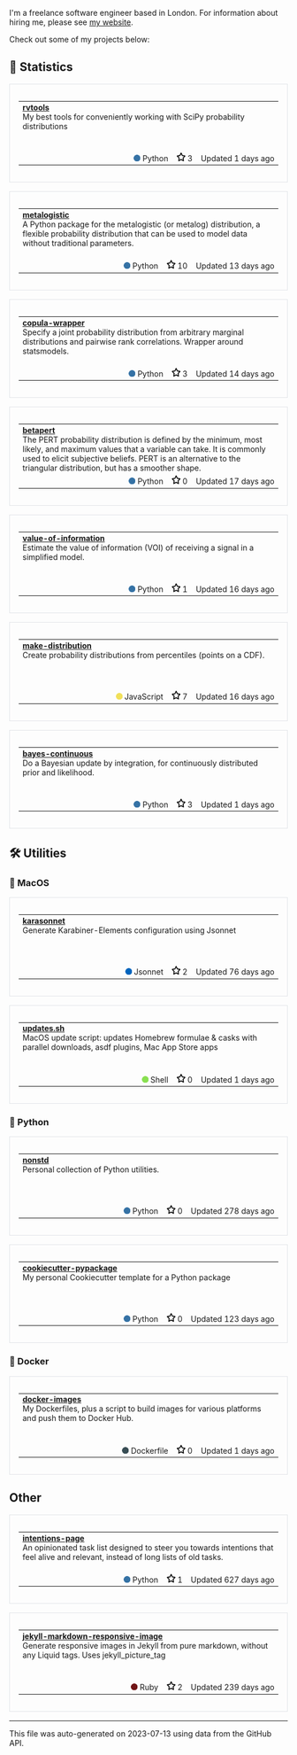 I'm a freelance software engineer based in London. For information about hiring me, please see [my website](https://tadamcz.com/hire-me/).

Check out some of my projects below:
<h2>🎲 Statistics</h2>
<div style="border: 1px solid #e1e4e8; padding: 16px; margin: 16px 0;">
<table style="width: 100%;">
<tr>
<td>
<strong>
<a href='https://github.com/tadamcz/rvtools'>rvtools</a>
</strong>
<p style="margin: 0; font-size: 14px;">My best tools for conveniently working with SciPy probability distributions&nbsp; &nbsp; &nbsp; &nbsp; &nbsp; &nbsp; &nbsp; &nbsp; &nbsp; &nbsp; &nbsp; &nbsp; &nbsp; &nbsp; &nbsp; &nbsp; &nbsp; &nbsp; &nbsp; &nbsp; &nbsp; &nbsp; &nbsp; &nbsp; &nbsp; &nbsp; &nbsp; &nbsp; &nbsp; &nbsp; &nbsp; &nbsp; &nbsp; &nbsp; &nbsp; &nbsp; &nbsp; &nbsp; &nbsp; &nbsp; &nbsp; &nbsp; &nbsp; &nbsp; &nbsp; &nbsp; &nbsp; &nbsp; &nbsp; &nbsp; &nbsp; &nbsp; &nbsp; &nbsp; &nbsp; &nbsp; &nbsp; &nbsp; &nbsp; &nbsp; &nbsp; &nbsp; &nbsp; &nbsp; &nbsp; &nbsp; &nbsp; &nbsp; &nbsp; &nbsp; &nbsp; &nbsp; &nbsp; &nbsp; &nbsp; &nbsp; &nbsp; &nbsp; &nbsp; &nbsp; &nbsp; &nbsp; &nbsp; &nbsp; &nbsp; &nbsp; &nbsp; &nbsp; &nbsp; &nbsp; &nbsp; &nbsp; &nbsp; &nbsp; &nbsp; &nbsp; &nbsp; &nbsp; &nbsp; &nbsp; &nbsp; &nbsp; &nbsp; &nbsp; &nbsp; &nbsp; &nbsp; &nbsp; &nbsp; &nbsp; &nbsp; &nbsp; &nbsp; &nbsp; &nbsp; &nbsp; &nbsp; &nbsp; &nbsp; &nbsp; &nbsp; &nbsp; &nbsp; &nbsp; &nbsp; </p>
</td>
</tr>
<tr>
<td style="text-align: right;">
<img src="img/python.png" alt="" width="12" height="12">
Python &nbsp;&nbsp;
<img src="img/star.png" alt="" width="16" height="16"> 3 &nbsp;&nbsp;
Updated 1 days ago
</td>
</tr>
</table>
</div>

<div style="border: 1px solid #e1e4e8; padding: 16px; margin: 16px 0;">
<table style="width: 100%;">
<tr>
<td>
<strong>
<a href='https://github.com/tadamcz/metalogistic'>metalogistic</a>
</strong>
<p style="margin: 0; font-size: 14px;">A Python package for the metalogistic (or metalog) distribution, a flexible probability distribution that can be used to model data without traditional parameters.&nbsp; &nbsp; &nbsp; &nbsp; &nbsp; &nbsp; &nbsp; &nbsp; &nbsp; &nbsp; &nbsp; &nbsp; &nbsp; &nbsp; &nbsp; &nbsp; &nbsp; &nbsp; &nbsp; &nbsp; &nbsp; &nbsp; &nbsp; &nbsp; &nbsp; &nbsp; &nbsp; &nbsp; &nbsp; &nbsp; &nbsp; &nbsp; &nbsp; &nbsp; &nbsp; &nbsp; &nbsp; </p>
</td>
</tr>
<tr>
<td style="text-align: right;">
<img src="img/python.png" alt="" width="12" height="12">
Python &nbsp;&nbsp;
<img src="img/star.png" alt="" width="16" height="16"> 10 &nbsp;&nbsp;
Updated 13 days ago
</td>
</tr>
</table>
</div>

<div style="border: 1px solid #e1e4e8; padding: 16px; margin: 16px 0;">
<table style="width: 100%;">
<tr>
<td>
<strong>
<a href='https://github.com/tadamcz/copula-wrapper'>copula-wrapper</a>
</strong>
<p style="margin: 0; font-size: 14px;">Specify a joint probability distribution from arbitrary marginal distributions and pairwise rank correlations. Wrapper around statsmodels.&nbsp; &nbsp; &nbsp; &nbsp; &nbsp; &nbsp; &nbsp; &nbsp; &nbsp; &nbsp; &nbsp; &nbsp; &nbsp; &nbsp; &nbsp; &nbsp; &nbsp; &nbsp; &nbsp; &nbsp; &nbsp; &nbsp; &nbsp; &nbsp; &nbsp; &nbsp; &nbsp; &nbsp; &nbsp; &nbsp; &nbsp; &nbsp; &nbsp; &nbsp; &nbsp; &nbsp; &nbsp; &nbsp; &nbsp; &nbsp; &nbsp; &nbsp; &nbsp; &nbsp; &nbsp; &nbsp; &nbsp; &nbsp; &nbsp; &nbsp; &nbsp; &nbsp; &nbsp; &nbsp; &nbsp; &nbsp; &nbsp; &nbsp; &nbsp; &nbsp; &nbsp; &nbsp; </p>
</td>
</tr>
<tr>
<td style="text-align: right;">
<img src="img/python.png" alt="" width="12" height="12">
Python &nbsp;&nbsp;
<img src="img/star.png" alt="" width="16" height="16"> 3 &nbsp;&nbsp;
Updated 14 days ago
</td>
</tr>
</table>
</div>

<div style="border: 1px solid #e1e4e8; padding: 16px; margin: 16px 0;">
<table style="width: 100%;">
<tr>
<td>
<strong>
<a href='https://github.com/tadamcz/betapert'>betapert</a>
</strong>
<p style="margin: 0; font-size: 14px;">The PERT probability distribution is defined by the minimum, most likely, and maximum values that a variable can take.  It is commonly used to elicit subjective beliefs.  PERT is an alternative to the triangular distribution, but has a smoother shape. </p>
</td>
</tr>
<tr>
<td style="text-align: right;">
<img src="img/python.png" alt="" width="12" height="12">
Python &nbsp;&nbsp;
<img src="img/star.png" alt="" width="16" height="16"> 0 &nbsp;&nbsp;
Updated 17 days ago
</td>
</tr>
</table>
</div>

<div style="border: 1px solid #e1e4e8; padding: 16px; margin: 16px 0;">
<table style="width: 100%;">
<tr>
<td>
<strong>
<a href='https://github.com/tadamcz/value-of-information'>value-of-information</a>
</strong>
<p style="margin: 0; font-size: 14px;">Estimate the value of information (VOI) of receiving a signal in a simplified model.&nbsp; &nbsp; &nbsp; &nbsp; &nbsp; &nbsp; &nbsp; &nbsp; &nbsp; &nbsp; &nbsp; &nbsp; &nbsp; &nbsp; &nbsp; &nbsp; &nbsp; &nbsp; &nbsp; &nbsp; &nbsp; &nbsp; &nbsp; &nbsp; &nbsp; &nbsp; &nbsp; &nbsp; &nbsp; &nbsp; &nbsp; &nbsp; &nbsp; &nbsp; &nbsp; &nbsp; &nbsp; &nbsp; &nbsp; &nbsp; &nbsp; &nbsp; &nbsp; &nbsp; &nbsp; &nbsp; &nbsp; &nbsp; &nbsp; &nbsp; &nbsp; &nbsp; &nbsp; &nbsp; &nbsp; &nbsp; &nbsp; &nbsp; &nbsp; &nbsp; &nbsp; &nbsp; &nbsp; &nbsp; &nbsp; &nbsp; &nbsp; &nbsp; &nbsp; &nbsp; &nbsp; &nbsp; &nbsp; &nbsp; &nbsp; &nbsp; &nbsp; &nbsp; &nbsp; &nbsp; &nbsp; &nbsp; &nbsp; &nbsp; &nbsp; &nbsp; &nbsp; &nbsp; &nbsp; &nbsp; &nbsp; &nbsp; &nbsp; &nbsp; &nbsp; &nbsp; &nbsp; &nbsp; &nbsp; &nbsp; &nbsp; &nbsp; &nbsp; &nbsp; &nbsp; &nbsp; &nbsp; &nbsp; &nbsp; &nbsp; &nbsp; &nbsp; &nbsp; &nbsp; &nbsp; &nbsp; </p>
</td>
</tr>
<tr>
<td style="text-align: right;">
<img src="img/python.png" alt="" width="12" height="12">
Python &nbsp;&nbsp;
<img src="img/star.png" alt="" width="16" height="16"> 1 &nbsp;&nbsp;
Updated 16 days ago
</td>
</tr>
</table>
</div>

<div style="border: 1px solid #e1e4e8; padding: 16px; margin: 16px 0;">
<table style="width: 100%;">
<tr>
<td>
<strong>
<a href='https://github.com/tadamcz/make-distribution'>make-distribution</a>
</strong>
<p style="margin: 0; font-size: 14px;">Create probability distributions from percentiles (points on a CDF).&nbsp; &nbsp; &nbsp; &nbsp; &nbsp; &nbsp; &nbsp; &nbsp; &nbsp; &nbsp; &nbsp; &nbsp; &nbsp; &nbsp; &nbsp; &nbsp; &nbsp; &nbsp; &nbsp; &nbsp; &nbsp; &nbsp; &nbsp; &nbsp; &nbsp; &nbsp; &nbsp; &nbsp; &nbsp; &nbsp; &nbsp; &nbsp; &nbsp; &nbsp; &nbsp; &nbsp; &nbsp; &nbsp; &nbsp; &nbsp; &nbsp; &nbsp; &nbsp; &nbsp; &nbsp; &nbsp; &nbsp; &nbsp; &nbsp; &nbsp; &nbsp; &nbsp; &nbsp; &nbsp; &nbsp; &nbsp; &nbsp; &nbsp; &nbsp; &nbsp; &nbsp; &nbsp; &nbsp; &nbsp; &nbsp; &nbsp; &nbsp; &nbsp; &nbsp; &nbsp; &nbsp; &nbsp; &nbsp; &nbsp; &nbsp; &nbsp; &nbsp; &nbsp; &nbsp; &nbsp; &nbsp; &nbsp; &nbsp; &nbsp; &nbsp; &nbsp; &nbsp; &nbsp; &nbsp; &nbsp; &nbsp; &nbsp; &nbsp; &nbsp; &nbsp; &nbsp; &nbsp; &nbsp; &nbsp; &nbsp; &nbsp; &nbsp; &nbsp; &nbsp; &nbsp; &nbsp; &nbsp; &nbsp; &nbsp; &nbsp; &nbsp; &nbsp; &nbsp; &nbsp; &nbsp; &nbsp; &nbsp; &nbsp; &nbsp; &nbsp; &nbsp; &nbsp; &nbsp; &nbsp; &nbsp; &nbsp; &nbsp; &nbsp; &nbsp; &nbsp; &nbsp; &nbsp; </p>
</td>
</tr>
<tr>
<td style="text-align: right;">
<img src="img/javascript.png" alt="" width="12" height="12">
JavaScript &nbsp;&nbsp;
<img src="img/star.png" alt="" width="16" height="16"> 7 &nbsp;&nbsp;
Updated 16 days ago
</td>
</tr>
</table>
</div>

<div style="border: 1px solid #e1e4e8; padding: 16px; margin: 16px 0;">
<table style="width: 100%;">
<tr>
<td>
<strong>
<a href='https://github.com/tadamcz/bayes-continuous'>bayes-continuous</a>
</strong>
<p style="margin: 0; font-size: 14px;">Do a Bayesian update by integration, for continuously distributed prior and likelihood.&nbsp; &nbsp; &nbsp; &nbsp; &nbsp; &nbsp; &nbsp; &nbsp; &nbsp; &nbsp; &nbsp; &nbsp; &nbsp; &nbsp; &nbsp; &nbsp; &nbsp; &nbsp; &nbsp; &nbsp; &nbsp; &nbsp; &nbsp; &nbsp; &nbsp; &nbsp; &nbsp; &nbsp; &nbsp; &nbsp; &nbsp; &nbsp; &nbsp; &nbsp; &nbsp; &nbsp; &nbsp; &nbsp; &nbsp; &nbsp; &nbsp; &nbsp; &nbsp; &nbsp; &nbsp; &nbsp; &nbsp; &nbsp; &nbsp; &nbsp; &nbsp; &nbsp; &nbsp; &nbsp; &nbsp; &nbsp; &nbsp; &nbsp; &nbsp; &nbsp; &nbsp; &nbsp; &nbsp; &nbsp; &nbsp; &nbsp; &nbsp; &nbsp; &nbsp; &nbsp; &nbsp; &nbsp; &nbsp; &nbsp; &nbsp; &nbsp; &nbsp; &nbsp; &nbsp; &nbsp; &nbsp; &nbsp; &nbsp; &nbsp; &nbsp; &nbsp; &nbsp; &nbsp; &nbsp; &nbsp; &nbsp; &nbsp; &nbsp; &nbsp; &nbsp; &nbsp; &nbsp; &nbsp; &nbsp; &nbsp; &nbsp; &nbsp; &nbsp; &nbsp; &nbsp; &nbsp; &nbsp; &nbsp; &nbsp; &nbsp; &nbsp; &nbsp; &nbsp; </p>
</td>
</tr>
<tr>
<td style="text-align: right;">
<img src="img/python.png" alt="" width="12" height="12">
Python &nbsp;&nbsp;
<img src="img/star.png" alt="" width="16" height="16"> 3 &nbsp;&nbsp;
Updated 1 days ago
</td>
</tr>
</table>
</div>
<h2>🛠️ Utilities</h2><h3>🍎 MacOS</h3>
<div style="border: 1px solid #e1e4e8; padding: 16px; margin: 16px 0;">
<table style="width: 100%;">
<tr>
<td>
<strong>
<a href='https://github.com/tadamcz/karasonnet'>karasonnet</a>
</strong>
<p style="margin: 0; font-size: 14px;">Generate Karabiner-Elements configuration using Jsonnet&nbsp; &nbsp; &nbsp; &nbsp; &nbsp; &nbsp; &nbsp; &nbsp; &nbsp; &nbsp; &nbsp; &nbsp; &nbsp; &nbsp; &nbsp; &nbsp; &nbsp; &nbsp; &nbsp; &nbsp; &nbsp; &nbsp; &nbsp; &nbsp; &nbsp; &nbsp; &nbsp; &nbsp; &nbsp; &nbsp; &nbsp; &nbsp; &nbsp; &nbsp; &nbsp; &nbsp; &nbsp; &nbsp; &nbsp; &nbsp; &nbsp; &nbsp; &nbsp; &nbsp; &nbsp; &nbsp; &nbsp; &nbsp; &nbsp; &nbsp; &nbsp; &nbsp; &nbsp; &nbsp; &nbsp; &nbsp; &nbsp; &nbsp; &nbsp; &nbsp; &nbsp; &nbsp; &nbsp; &nbsp; &nbsp; &nbsp; &nbsp; &nbsp; &nbsp; &nbsp; &nbsp; &nbsp; &nbsp; &nbsp; &nbsp; &nbsp; &nbsp; &nbsp; &nbsp; &nbsp; &nbsp; &nbsp; &nbsp; &nbsp; &nbsp; &nbsp; &nbsp; &nbsp; &nbsp; &nbsp; &nbsp; &nbsp; &nbsp; &nbsp; &nbsp; &nbsp; &nbsp; &nbsp; &nbsp; &nbsp; &nbsp; &nbsp; &nbsp; &nbsp; &nbsp; &nbsp; &nbsp; &nbsp; &nbsp; &nbsp; &nbsp; &nbsp; &nbsp; &nbsp; &nbsp; &nbsp; &nbsp; &nbsp; &nbsp; &nbsp; &nbsp; &nbsp; &nbsp; &nbsp; &nbsp; &nbsp; &nbsp; &nbsp; &nbsp; &nbsp; &nbsp; &nbsp; &nbsp; &nbsp; &nbsp; &nbsp; &nbsp; &nbsp; &nbsp; &nbsp; &nbsp; &nbsp; &nbsp; &nbsp; &nbsp; </p>
</td>
</tr>
<tr>
<td style="text-align: right;">
<img src="img/jsonnet.png" alt="" width="12" height="12">
Jsonnet &nbsp;&nbsp;
<img src="img/star.png" alt="" width="16" height="16"> 2 &nbsp;&nbsp;
Updated 76 days ago
</td>
</tr>
</table>
</div>

<div style="border: 1px solid #e1e4e8; padding: 16px; margin: 16px 0;">
<table style="width: 100%;">
<tr>
<td>
<strong>
<a href='https://github.com/tadamcz/updates.sh'>updates.sh</a>
</strong>
<p style="margin: 0; font-size: 14px;">MacOS update script: updates Homebrew formulae & casks with parallel downloads, asdf plugins, Mac App Store apps&nbsp; &nbsp; &nbsp; &nbsp; &nbsp; &nbsp; &nbsp; &nbsp; &nbsp; &nbsp; &nbsp; &nbsp; &nbsp; &nbsp; &nbsp; &nbsp; &nbsp; &nbsp; &nbsp; &nbsp; &nbsp; &nbsp; &nbsp; &nbsp; &nbsp; &nbsp; &nbsp; &nbsp; &nbsp; &nbsp; &nbsp; &nbsp; &nbsp; &nbsp; &nbsp; &nbsp; &nbsp; &nbsp; &nbsp; &nbsp; &nbsp; &nbsp; &nbsp; &nbsp; &nbsp; &nbsp; &nbsp; &nbsp; &nbsp; &nbsp; &nbsp; &nbsp; &nbsp; &nbsp; &nbsp; &nbsp; &nbsp; &nbsp; &nbsp; &nbsp; &nbsp; &nbsp; &nbsp; &nbsp; &nbsp; &nbsp; &nbsp; &nbsp; &nbsp; &nbsp; &nbsp; &nbsp; &nbsp; &nbsp; &nbsp; &nbsp; &nbsp; &nbsp; &nbsp; &nbsp; &nbsp; &nbsp; &nbsp; &nbsp; &nbsp; &nbsp; &nbsp; &nbsp; </p>
</td>
</tr>
<tr>
<td style="text-align: right;">
<img src="img/shell.png" alt="" width="12" height="12">
Shell &nbsp;&nbsp;
<img src="img/star.png" alt="" width="16" height="16"> 0 &nbsp;&nbsp;
Updated 1 days ago
</td>
</tr>
</table>
</div>
<h3>🐍 Python</h3>
<div style="border: 1px solid #e1e4e8; padding: 16px; margin: 16px 0;">
<table style="width: 100%;">
<tr>
<td>
<strong>
<a href='https://github.com/tadamcz/nonstd'>nonstd</a>
</strong>
<p style="margin: 0; font-size: 14px;">Personal collection of Python utilities.&nbsp; &nbsp; &nbsp; &nbsp; &nbsp; &nbsp; &nbsp; &nbsp; &nbsp; &nbsp; &nbsp; &nbsp; &nbsp; &nbsp; &nbsp; &nbsp; &nbsp; &nbsp; &nbsp; &nbsp; &nbsp; &nbsp; &nbsp; &nbsp; &nbsp; &nbsp; &nbsp; &nbsp; &nbsp; &nbsp; &nbsp; &nbsp; &nbsp; &nbsp; &nbsp; &nbsp; &nbsp; &nbsp; &nbsp; &nbsp; &nbsp; &nbsp; &nbsp; &nbsp; &nbsp; &nbsp; &nbsp; &nbsp; &nbsp; &nbsp; &nbsp; &nbsp; &nbsp; &nbsp; &nbsp; &nbsp; &nbsp; &nbsp; &nbsp; &nbsp; &nbsp; &nbsp; &nbsp; &nbsp; &nbsp; &nbsp; &nbsp; &nbsp; &nbsp; &nbsp; &nbsp; &nbsp; &nbsp; &nbsp; &nbsp; &nbsp; &nbsp; &nbsp; &nbsp; &nbsp; &nbsp; &nbsp; &nbsp; &nbsp; &nbsp; &nbsp; &nbsp; &nbsp; &nbsp; &nbsp; &nbsp; &nbsp; &nbsp; &nbsp; &nbsp; &nbsp; &nbsp; &nbsp; &nbsp; &nbsp; &nbsp; &nbsp; &nbsp; &nbsp; &nbsp; &nbsp; &nbsp; &nbsp; &nbsp; &nbsp; &nbsp; &nbsp; &nbsp; &nbsp; &nbsp; &nbsp; &nbsp; &nbsp; &nbsp; &nbsp; &nbsp; &nbsp; &nbsp; &nbsp; &nbsp; &nbsp; &nbsp; &nbsp; &nbsp; &nbsp; &nbsp; &nbsp; &nbsp; &nbsp; &nbsp; &nbsp; &nbsp; &nbsp; &nbsp; &nbsp; &nbsp; &nbsp; &nbsp; &nbsp; &nbsp; &nbsp; &nbsp; &nbsp; &nbsp; &nbsp; &nbsp; &nbsp; &nbsp; &nbsp; &nbsp; &nbsp; &nbsp; &nbsp; &nbsp; &nbsp; </p>
</td>
</tr>
<tr>
<td style="text-align: right;">
<img src="img/python.png" alt="" width="12" height="12">
Python &nbsp;&nbsp;
<img src="img/star.png" alt="" width="16" height="16"> 0 &nbsp;&nbsp;
Updated 278 days ago
</td>
</tr>
</table>
</div>

<div style="border: 1px solid #e1e4e8; padding: 16px; margin: 16px 0;">
<table style="width: 100%;">
<tr>
<td>
<strong>
<a href='https://github.com/tadamcz/cookiecutter-pypackage'>cookiecutter-pypackage</a>
</strong>
<p style="margin: 0; font-size: 14px;">My personal Cookiecutter template for a Python package&nbsp; &nbsp; &nbsp; &nbsp; &nbsp; &nbsp; &nbsp; &nbsp; &nbsp; &nbsp; &nbsp; &nbsp; &nbsp; &nbsp; &nbsp; &nbsp; &nbsp; &nbsp; &nbsp; &nbsp; &nbsp; &nbsp; &nbsp; &nbsp; &nbsp; &nbsp; &nbsp; &nbsp; &nbsp; &nbsp; &nbsp; &nbsp; &nbsp; &nbsp; &nbsp; &nbsp; &nbsp; &nbsp; &nbsp; &nbsp; &nbsp; &nbsp; &nbsp; &nbsp; &nbsp; &nbsp; &nbsp; &nbsp; &nbsp; &nbsp; &nbsp; &nbsp; &nbsp; &nbsp; &nbsp; &nbsp; &nbsp; &nbsp; &nbsp; &nbsp; &nbsp; &nbsp; &nbsp; &nbsp; &nbsp; &nbsp; &nbsp; &nbsp; &nbsp; &nbsp; &nbsp; &nbsp; &nbsp; &nbsp; &nbsp; &nbsp; &nbsp; &nbsp; &nbsp; &nbsp; &nbsp; &nbsp; &nbsp; &nbsp; &nbsp; &nbsp; &nbsp; &nbsp; &nbsp; &nbsp; &nbsp; &nbsp; &nbsp; &nbsp; &nbsp; &nbsp; &nbsp; &nbsp; &nbsp; &nbsp; &nbsp; &nbsp; &nbsp; &nbsp; &nbsp; &nbsp; &nbsp; &nbsp; &nbsp; &nbsp; &nbsp; &nbsp; &nbsp; &nbsp; &nbsp; &nbsp; &nbsp; &nbsp; &nbsp; &nbsp; &nbsp; &nbsp; &nbsp; &nbsp; &nbsp; &nbsp; &nbsp; &nbsp; &nbsp; &nbsp; &nbsp; &nbsp; &nbsp; &nbsp; &nbsp; &nbsp; &nbsp; &nbsp; &nbsp; &nbsp; &nbsp; &nbsp; &nbsp; &nbsp; &nbsp; &nbsp; </p>
</td>
</tr>
<tr>
<td style="text-align: right;">
<img src="img/python.png" alt="" width="12" height="12">
Python &nbsp;&nbsp;
<img src="img/star.png" alt="" width="16" height="16"> 0 &nbsp;&nbsp;
Updated 123 days ago
</td>
</tr>
</table>
</div>
<h3>🐳 Docker</h3>
<div style="border: 1px solid #e1e4e8; padding: 16px; margin: 16px 0;">
<table style="width: 100%;">
<tr>
<td>
<strong>
<a href='https://github.com/tadamcz/docker-images'>docker-images</a>
</strong>
<p style="margin: 0; font-size: 14px;">My Dockerfiles, plus a script to build images for various platforms and push them to Docker Hub.&nbsp; &nbsp; &nbsp; &nbsp; &nbsp; &nbsp; &nbsp; &nbsp; &nbsp; &nbsp; &nbsp; &nbsp; &nbsp; &nbsp; &nbsp; &nbsp; &nbsp; &nbsp; &nbsp; &nbsp; &nbsp; &nbsp; &nbsp; &nbsp; &nbsp; &nbsp; &nbsp; &nbsp; &nbsp; &nbsp; &nbsp; &nbsp; &nbsp; &nbsp; &nbsp; &nbsp; &nbsp; &nbsp; &nbsp; &nbsp; &nbsp; &nbsp; &nbsp; &nbsp; &nbsp; &nbsp; &nbsp; &nbsp; &nbsp; &nbsp; &nbsp; &nbsp; &nbsp; &nbsp; &nbsp; &nbsp; &nbsp; &nbsp; &nbsp; &nbsp; &nbsp; &nbsp; &nbsp; &nbsp; &nbsp; &nbsp; &nbsp; &nbsp; &nbsp; &nbsp; &nbsp; &nbsp; &nbsp; &nbsp; &nbsp; &nbsp; &nbsp; &nbsp; &nbsp; &nbsp; &nbsp; &nbsp; &nbsp; &nbsp; &nbsp; &nbsp; &nbsp; &nbsp; &nbsp; &nbsp; &nbsp; &nbsp; &nbsp; &nbsp; &nbsp; &nbsp; &nbsp; &nbsp; &nbsp; &nbsp; &nbsp; &nbsp; &nbsp; &nbsp; </p>
</td>
</tr>
<tr>
<td style="text-align: right;">
<img src="img/dockerfile.png" alt="" width="12" height="12">
Dockerfile &nbsp;&nbsp;
<img src="img/star.png" alt="" width="16" height="16"> 0 &nbsp;&nbsp;
Updated 1 days ago
</td>
</tr>
</table>
</div>
<h2>Other</h2>
<div style="border: 1px solid #e1e4e8; padding: 16px; margin: 16px 0;">
<table style="width: 100%;">
<tr>
<td>
<strong>
<a href='https://github.com/tadamcz/intentions-page'>intentions-page</a>
</strong>
<p style="margin: 0; font-size: 14px;">An opinionated task list designed to steer you towards intentions that feel alive and relevant, instead of long lists of old tasks.&nbsp; &nbsp; &nbsp; &nbsp; &nbsp; &nbsp; &nbsp; &nbsp; &nbsp; &nbsp; &nbsp; &nbsp; &nbsp; &nbsp; &nbsp; &nbsp; &nbsp; &nbsp; &nbsp; &nbsp; &nbsp; &nbsp; &nbsp; &nbsp; &nbsp; &nbsp; &nbsp; &nbsp; &nbsp; &nbsp; &nbsp; &nbsp; &nbsp; &nbsp; &nbsp; &nbsp; &nbsp; &nbsp; &nbsp; &nbsp; &nbsp; &nbsp; &nbsp; &nbsp; &nbsp; &nbsp; &nbsp; &nbsp; &nbsp; &nbsp; &nbsp; &nbsp; &nbsp; &nbsp; &nbsp; &nbsp; &nbsp; &nbsp; &nbsp; &nbsp; &nbsp; &nbsp; &nbsp; &nbsp; &nbsp; &nbsp; &nbsp; &nbsp; &nbsp; </p>
</td>
</tr>
<tr>
<td style="text-align: right;">
<img src="img/python.png" alt="" width="12" height="12">
Python &nbsp;&nbsp;
<img src="img/star.png" alt="" width="16" height="16"> 1 &nbsp;&nbsp;
Updated 627 days ago
</td>
</tr>
</table>
</div>

<div style="border: 1px solid #e1e4e8; padding: 16px; margin: 16px 0;">
<table style="width: 100%;">
<tr>
<td>
<strong>
<a href='https://github.com/tadamcz/jekyll-markdown-responsive-image'>jekyll-markdown-responsive-image</a>
</strong>
<p style="margin: 0; font-size: 14px;">Generate responsive images in Jekyll from pure markdown, without any Liquid tags. Uses jekyll_picture_tag&nbsp; &nbsp; &nbsp; &nbsp; &nbsp; &nbsp; &nbsp; &nbsp; &nbsp; &nbsp; &nbsp; &nbsp; &nbsp; &nbsp; &nbsp; &nbsp; &nbsp; &nbsp; &nbsp; &nbsp; &nbsp; &nbsp; &nbsp; &nbsp; &nbsp; &nbsp; &nbsp; &nbsp; &nbsp; &nbsp; &nbsp; &nbsp; &nbsp; &nbsp; &nbsp; &nbsp; &nbsp; &nbsp; &nbsp; &nbsp; &nbsp; &nbsp; &nbsp; &nbsp; &nbsp; &nbsp; &nbsp; &nbsp; &nbsp; &nbsp; &nbsp; &nbsp; &nbsp; &nbsp; &nbsp; &nbsp; &nbsp; &nbsp; &nbsp; &nbsp; &nbsp; &nbsp; &nbsp; &nbsp; &nbsp; &nbsp; &nbsp; &nbsp; &nbsp; &nbsp; &nbsp; &nbsp; &nbsp; &nbsp; &nbsp; &nbsp; &nbsp; &nbsp; &nbsp; &nbsp; &nbsp; &nbsp; &nbsp; &nbsp; &nbsp; &nbsp; &nbsp; &nbsp; &nbsp; &nbsp; &nbsp; &nbsp; &nbsp; &nbsp; &nbsp; </p>
</td>
</tr>
<tr>
<td style="text-align: right;">
<img src="img/ruby.png" alt="" width="12" height="12">
Ruby &nbsp;&nbsp;
<img src="img/star.png" alt="" width="16" height="16"> 2 &nbsp;&nbsp;
Updated 239 days ago
</td>
</tr>
</table>
</div>
<hr><p>This file was auto-generated on 2023-07-13 using data from the GitHub API.</p>
